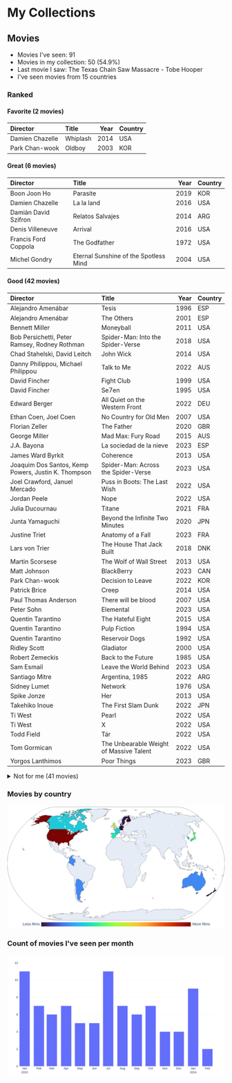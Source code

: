 # My Collections

## Movies

- Movies I've seen: 91
- Movies in my collection: 50 (54.9%)
- Last movie I saw: The Texas Chain Saw Massacre - Tobe Hooper
- I've seen movies from 15 countries

### Ranked

#### Favorite (2 movies)

| Director        | Title    |   Year | Country   |
|:----------------|:---------|-------:|:----------|
| Damien Chazelle | Whiplash |   2014 | USA       |
| Park Chan-wook  | Oldboy   |   2003 | KOR       |

#### Great (6 movies)

| Director             | Title                                 |   Year | Country   |
|:---------------------|:--------------------------------------|-------:|:----------|
| Boon Joon Ho         | Parasite                              |   2019 | KOR       |
| Damien Chazelle      | La la land                            |   2016 | USA       |
| Damián David Szifron | Relatos Salvajes                      |   2014 | ARG       |
| Denis Villeneuve     | Arrival                               |   2016 | USA       |
| Francis Ford Coppola | The Godfather                         |   1972 | USA       |
| Michel Gondry        | Eternal Sunshine of the Spotless Mind |   2004 | USA       |

#### Good (42 movies)

| Director                                            | Title                                   |   Year | Country   |
|:----------------------------------------------------|:----------------------------------------|-------:|:----------|
| Alejandro Amenábar                                  | Tesis                                   |   1996 | ESP       |
| Alejandro Amenábar                                  | The Others                              |   2001 | ESP       |
| Bennett Miller                                      | Moneyball                               |   2011 | USA       |
| Bob Persichetti, Peter Ramsey, Rodney Rothman       | Spider-Man: Into the Spider-Verse       |   2018 | USA       |
| Chad Stahelski, David Leitch                        | John Wick                               |   2014 | USA       |
| Danny Philippou, Michael Philippou                  | Talk to Me                              |   2022 | AUS       |
| David Fincher                                       | Fight Club                              |   1999 | USA       |
| David Fincher                                       | Se7en                                   |   1995 | USA       |
| Edward Berger                                       | All Quiet on the Western Front          |   2022 | DEU       |
| Ethan Coen, Joel Coen                               | No Country for Old Men                  |   2007 | USA       |
| Florian Zeller                                      | The Father                              |   2020 | GBR       |
| George Miller                                       | Mad Max: Fury Road                      |   2015 | AUS       |
| J.A. Bayona                                         | La sociedad de la nieve                 |   2023 | ESP       |
| James Ward Byrkit                                   | Coherence                               |   2013 | USA       |
| Joaquim Dos Santos, Kemp Powers, Justin K. Thompson | Spider-Man: Across the Spider-Verse     |   2023 | USA       |
| Joel Crawford, Januel Mercado                       | Puss in Boots: The Last Wish            |   2022 | USA       |
| Jordan Peele                                        | Nope                                    |   2022 | USA       |
| Julia Ducournau                                     | Titane                                  |   2021 | FRA       |
| Junta Yamaguchi                                     | Beyond the Infinite Two Minutes         |   2020 | JPN       |
| Justine Triet                                       | Anatomy of a Fall                       |   2023 | FRA       |
| Lars von Trier                                      | The House That Jack Built               |   2018 | DNK       |
| Martin Scorsese                                     | The Wolf of Wall Street                 |   2013 | USA       |
| Matt Johnson                                        | BlackBerry                              |   2023 | CAN       |
| Park Chan-wook                                      | Decision to Leave                       |   2022 | KOR       |
| Patrick Brice                                       | Creep                                   |   2014 | USA       |
| Paul Thomas Anderson                                | There will be blood                     |   2007 | USA       |
| Peter Sohn                                          | Elemental                               |   2023 | USA       |
| Quentin Tarantino                                   | The Hateful Eight                       |   2015 | USA       |
| Quentin Tarantino                                   | Pulp Fiction                            |   1994 | USA       |
| Quentin Tarantino                                   | Reservoir Dogs                          |   1992 | USA       |
| Ridley Scott                                        | Gladiator                               |   2000 | USA       |
| Robert Zemeckis                                     | Back to the Future                      |   1985 | USA       |
| Sam Esmail                                          | Leave the World Behind                  |   2023 | USA       |
| Santiago Mitre                                      | Argentina, 1985                         |   2022 | ARG       |
| Sidney Lumet                                        | Network                                 |   1976 | USA       |
| Spike Jonze                                         | Her                                     |   2013 | USA       |
| Takehiko Inoue                                      | The First Slam Dunk                     |   2022 | JPN       |
| Ti West                                             | Pearl                                   |   2022 | USA       |
| Ti West                                             | X                                       |   2022 | USA       |
| Todd Field                                          | Tár                                     |   2022 | USA       |
| Tom Gormican                                        | The Unbearable Weight of Massive Talent |   2022 | USA       |
| Yorgos Lanthimos                                    | Poor Things                             |   2023 | GBR       |

<details>
<summary>Not for me (41 movies)</summary>

| Director                           | Title                                             |   Year | Country   |
|:-----------------------------------|:--------------------------------------------------|-------:|:----------|
| Alfonso Cuarón                     | Harry Potter and the Prisoner of Azkaban          |   2004 | GBR       |
| Brad Bird                          | Ratatouille                                       |   2007 | USA       |
| Brandon Cronenberg                 | Infinity Pool                                     |   2023 | CAN       |
| Brandon Cronenberg                 | Possessor                                         |   2020 | CAN       |
| Carlota Pereda                     | Cerdita                                           |   2022 | ESP       |
| Chris Buck, Jennifer Lee           | Frozen                                            |   2013 | USA       |
| Christopher Nolan                  | Oppenheimer                                       |   2023 | USA       |
| Colbert García                     | Silencio en el paraíso                            |   2011 | COL       |
| Darren Aronofsky                   | The Whale                                         |   2022 | USA       |
| David Yates                        | Harry Potter and the Deathly Hallows - Part 1     |   2010 | GBR       |
| David Yates                        | Harry Potter and the Half-Blood Prince            |   2009 | GBR       |
| David Yates                        | Harry Potter and the Order of the Phoenix         |   2007 | GBR       |
| Dean Fleischer-Camp                | Marcel the Shell with Shoes On                    |   2021 | USA       |
| Denis Villeneuve                   | Sicario                                           |   2015 | USA       |
| Edgar Wright                       | Shaun of the Dead                                 |   2004 | GBR       |
| Emerald Fennell                    | Saltburn                                          |   2023 | GBR       |
| Fabrice Éboué                      | Some Like It Rare                                 |   2021 | FRA       |
| Greta Gerwig                       | Barbie                                            |   2023 | USA       |
| Guillermo del Toro, Mark Gustafson | Guillermo del Toro's Pinocchio                    |   2022 | USA       |
| Hideo Nakata                       | Ringu                                             |   1998 | JPN       |
| Ilya Naishuller                    | Nobody                                            |   2021 | USA       |
| Jalmari Helander                   | Sisu                                              |   2022 | FIN       |
| James Cameron                      | The Terminator                                    |   1984 | USA       |
| James Mangold                      | Indiana Jones and the Dial of Destiny             |   2023 | USA       |
| John Carpenter                     | Halloween                                         |   1978 | USA       |
| John Krasinski                     | A Quiet Place Part II                             |   2020 | USA       |
| John Krasinski                     | A Quiet Place                                     |   2018 | USA       |
| Juan Felipe Orozco                 | Los iniciados                                     |   2023 | COL       |
| Kinji Fukasaku                     | Battle Royale                                     |   2000 | JPN       |
| Lee Cronin                         | Evil Dead Rise                                    |   2023 | USA       |
| Luca Guadagnino                    | Bones and All                                     |   2022 | USA       |
| Mike Newell                        | Harry Potter and the Goblet of Fire               |   2005 | GBR       |
| Oliver Stone                       | Snowden                                           |   2016 | USA       |
| Peter Jackson                      | The Lord of the Rings: The Fellowship of the Ring |   2001 | NZL       |
| Ridley Scott                       | The Martian                                       |   2015 | USA       |
| Ridley Scott                       | Napoleon                                          |   2023 | USA       |
| Ridley Scott                       | Alien                                             |   1979 | USA       |
| Ruben Östlund                      | Triangle of Sadness                               |   2022 | SWE       |
| Takashi Miike                      | Audition                                          |   1999 | JPN       |
| Tobe Hooper                        | The Texas Chain Saw Massacre                      |   1974 | USA       |
| Wes Anderson                       | Asteroid City                                     |   2023 | USA       |
</details>

### Movies by country

<picture>
  <source media="(prefers-color-scheme: dark)" srcset="figures/films_map_plotly_dark.png">
  <source media="(prefers-color-scheme: light)" srcset="figures/films_map_plotly.png">
  <img alt="Frequency of films by country choropleth map" src="figures/films_map_plotly.png">
</picture>

### Count of movies I've seen per month

<picture>
  <source media="(prefers-color-scheme: dark)" srcset="figures/movies_by_month_plotly_dark.png">
  <source media="(prefers-color-scheme: light)" srcset="figures/movies_by_month_plotly_white.png">
  <img alt="Count of movies I've seen per month" src="figures/movies_by_month_plotly_white.png">
</picture>
